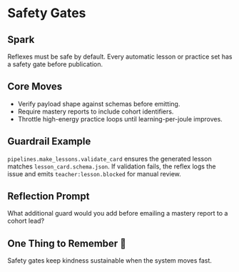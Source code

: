 # Safety Gates

## Spark
Reflexes must be safe by default. Every automatic lesson or practice set has a safety gate before publication.

## Core Moves
- Verify payload shape against schemas before emitting.
- Require mastery reports to include cohort identifiers.
- Throttle high-energy practice loops until learning-per-joule improves.

## Guardrail Example
`pipelines.make_lessons.validate_card` ensures the generated lesson matches `lesson_card.schema.json`. If validation fails, the reflex logs the issue and emits `teacher:lesson.blocked` for manual review.

## Reflection Prompt
What additional guard would you add before emailing a mastery report to a cohort lead?

## One Thing to Remember 🧷
Safety gates keep kindness sustainable when the system moves fast.
